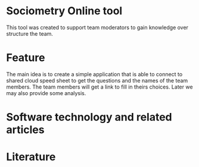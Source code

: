 

# Sociometry Online tool

This tool was created to support team moderators to gain knowledge over structure the team. 


# Feature

The main idea is to create a simple application that is able to connect to shared cloud speed sheet to get the questions and the names of the team members. The team members will get a link to fill in theirs choices. Later we may also provide some analysis.


# Software technology and related articles


# Literature


